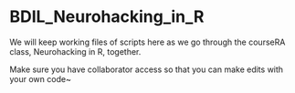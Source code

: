 # BDIL_Neurohacking_in_R


We will keep working files of scripts here as we go through the courseRA class, Neurohacking in R, together.

Make sure you have collaborator access so that you can make edits with your own code~
